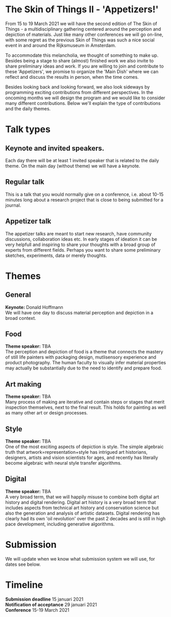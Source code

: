 # The Skin of Things II - 'Appetizers!'

From 15 to 19 March 2021 we will have the second edition of The Skin of Things - a multidisciplinary gathering centered around the perception and depiction of materials. Just like many other conferences we will go on-line, with some regret as the previous Skin of Things was such a nice social event in and around the Rijksmuseum in Amsterdam. 

To accommodate this melancholia, we thought of something to make up. Besides being a stage to share (almost) finished work we also invite to share preliminary ideas and work. If you are willing to join and contribute to these 'Appetizers', we promise to organize the 'Main Dish' where we can reflect and discuss the results in person, when the time comes. 

Besides looking back and looking forward, we also look sideways by programming exciting contributions from different perspectives. In the oncoming months we will design the program and we would like to consider many different contributions. Below we'll explain the type of contributions and the daily themes. 




# Talk types
## Keynote and invited speakers. 
Each day there will be at least 1 invited speaker that is related to the daily theme. On the main day (without theme) we will have a keynote. 

## Regular talk
This is a talk that you would normally give on a conference, i.e. about 10-15 minutes long about a research project that is close to being submitted for a journal. 

## Appetizer talk
The appetizer talks are meant to start new research, have community discussions, collaboration ideas etc. In early stages of ideation it can be very helpfull and inspiring to share your thoughts with a broad group of experts from different fields. Perhaps you want to share some preliminary sketches, experiments, data or merely thoughts. 


# Themes

## General
**Keynote:** Donald Hoffmann <br>
We will have one day to discuss material perception and depiction in a broad context. 


## Food 
**Theme speaker:** TBA<br>
The perception and depiction of food is a theme that connects the mastery of still life painters with packaging design, mutlisensory experience and product photography. The human faculty to visually infer material properties may actually be substantially due to the need to identify and prepare food. 


## Art making
**Theme speaker:** TBA<br>
Many process of making are iterative and contain steps or stages that merit inspection themselves, next to the final result. This holds for painting as well as many other art or design processes. 

## Style 
**Theme speaker:** TBA<br>
One of the most exciting aspects of depiction is style. The simple algebraic truth that artwork=representation+style has intrigued art historians, designers, artists and vision scientists for ages, and recently has literally become algebraic with neural style transfer algorithms. 


## Digital
**Theme speaker:** TBA<br>
A very broad term, that we will happily misuse to combine both digital art history and digital rendering. Digital art history is a very broad term that includes aspects from technical art history and conservation science but also the generation and analysis of artistic datasets. Digital rendering has clearly had its own 'oil revolution' over the past 2 decades and is still in high pace development, including generative algorithms. 




# Submission
We will update when we know what submission system we will use, for dates see below. 

# Timeline

**Submission deadline** 15 januari 2021<br>
**Notification of acceptance** 29 januari 2021<br>
**Conference** 15-19 March 2021
